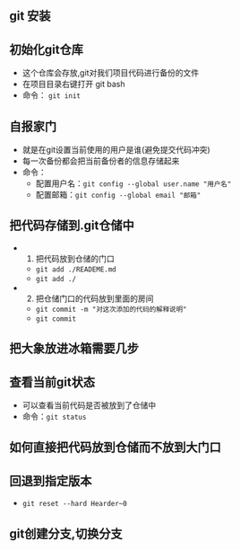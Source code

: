## git 安装

## 初始化git仓库
- 这个仓库会存放,git对我们项目代码进行备份的文件
- 在项目目录右键打开 git bash
- 命令： `git init`

## 自报家门
- 就是在git设置当前使用的用户是谁(避免提交代码冲突)
- 每一次备份都会把当前备份者的信息存储起来
- 命令：
    + 配置用户名：`git config --global user.name "用户名"`
    + 配置邮箱：`git config --global email "邮箱"`

## 把代码存储到.git仓储中
- 1. 把代码放到仓储的门口
    + `git add ./READEME.md`
    + `git add ./` 
- 2. 把仓储门口的代码放到里面的房间
    + `git commit -m "对这次添加的代码的解释说明"`
    + `git commit `
## 把大象放进冰箱需要几步

## 查看当前git状态
- 可以查看当前代码是否被放到了仓储中
- 命令：`git status`

## 如何直接把代码放到仓储而不放到大门口

## 回退到指定版本
- `git reset --hard Hearder~0`

## git创建分支,切换分支